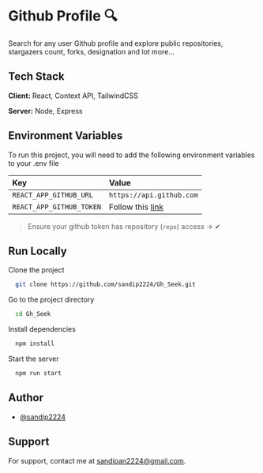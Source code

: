 
# Github Profile 🔍

Search for any user Github profile and explore public repositories, stargazers count, forks, designation and lot more...


## Tech Stack

**Client:** React, Context API, TailwindCSS

**Server:** Node, Express


## Environment Variables

To run this project, you will need to add the following environment variables to your .env file

| Key | Value     |
| :-------- | :------- |
| `REACT_APP_GITHUB_URL` | `https://api.github.com` |
| `REACT_APP_GITHUB_TOKEN` | Follow this [link](https://docs.github.com/en/enterprise-server@3.4/authentication/keeping-your-account-and-data-secure/creating-a-personal-access-token) |


> Ensure your github token has repository (`repo`) access -> ✔


## Run Locally

Clone the project

```bash
  git clone https://github.com/sandip2224/Gh_Seek.git
```

Go to the project directory

```bash
  cd Gh_Seek
```

Install dependencies

```bash
  npm install
```

Start the server

```bash
  npm run start
```


## Author

- [@sandip2224](https://www.github.com/sandip2224)


## Support

For support, contact me at sandipan2224@gmail.com.


